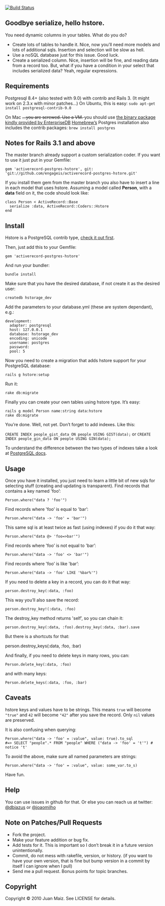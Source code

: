 [![Build Status](https://secure.travis-ci.org/softa/activerecord-postgres-hstore.png?branch=master)](http://travis-ci.org/softa/activerecord-postgres-hstore)

Goodbye serialize, hello hstore.
--------------------------------

You need dynamic columns in your tables. What do you do?

* Create lots of tables to handle it. Nice, now you’ll need more models and lots of additional sqls. Insertion and selection will be slow as hell.
* Use a noSQL database just for this issue. Good luck.
* Create a serialized column. Nice, insertion will be fine, and reading data from a record too. But, what if you have a condition in your select that includes serialized data? Yeah, regular expressions.

Requirements
------------

Postgresql 8.4+ (also tested with 9.0) with contrib and Rails 3. (It
might work on 2.3.x with minor patches…)
On Ubuntu, this is easy: `sudo apt-get install postgresql-contrib-9.0`

On Mac <del> …you are screwed. Use a VM.  </del> you should use [the binary package kindly provided by EnterpriseDB](http://www.enterprisedb.com/products-services-training/pgdownload#osx)
[Homebrew’s](https://github.com/mxcl/homebrew) Postgres installation also includes the contrib packages: `brew install postgres`

Notes for Rails 3.1 and above
-----------------------------

The master branch already support a custom serialization coder.
If you want to use it just put in your Gemfile:

    gem 'activerecord-postgres-hstore', git: 'git://github.com/engageis/activerecord-postgres-hstore.git'

If you install them gem from the master branch you also have to insert a
line in each model that uses hstore.
Assuming a model called **Person**, with a **data** field on it, the
code should look like:

    class Person < ActiveRecord::Base
      serialize :data, ActiveRecord::Coders::Hstore
    end

Install
-------

Hstore is a PostgreSQL contrib type, [check it out first](http://www.postgresql.org/docs/9.2/static/hstore.html).

Then, just add this to your Gemfile:

`gem 'activerecord-postgres-hstore'`

And run your bundler:

`bundle install`

Make sure that you have the desired database, if not create it as the
desired user:

`createdb hstorage_dev`

Add the parameters to your database.yml (these are system dependant),
e.g.:

    development:
      adapter: postgresql
      host: 127.0.0.1
      database: hstorage_dev
      encoding: unicode
      username: postgres
      password:
      pool: 5

Now you need to create a migration that adds hstore support for your
PostgreSQL database:

`rails g hstore:setup`

Run it:

`rake db:migrate`

Finally you can create your own tables using hstore type. It’s easy:

    rails g model Person name:string data:hstore
    rake db:migrate

You’re done.
Well, not yet. Don’t forget to add indexes. Like this:

`CREATE INDEX people_gist_data ON people USING GIST(data);`
or
`CREATE INDEX people_gin_data ON people USING GIN(data);`

To understand the difference between the two types of indexes take a
look at [PostgreSQL docs](http://www.postgresql.org/docs/9.2/static/textsearch-indexes.html).

Usage
-----

Once you have it installed, you just need to learn a little bit of new
sqls for selecting stuff (creating and updating is transparent).
Find records that contains a key named 'foo’:

    Person.where("data ? 'foo'")

Find records where 'foo’ is equal to 'bar’:

    Person.where("data -> 'foo' = 'bar'")

This same sql is at least twice as fast (using indexes) if you do it
that way:

    Person.where("data @> 'foo=>bar'")

Find records where 'foo’ is not equal to 'bar’:

    Person.where("data -> 'foo' <> 'bar'")

Find records where 'foo’ is like 'bar’:

    Person.where("data -> 'foo' LIKE '%bar%'")

If you need to delete a key in a record, you can do it that way:

    person.destroy_key(:data, :foo)

This way you’ll also save the record:

    person.destroy_key!(:data, :foo)

The destroy\_key method returns 'self’, so you can chain it:

    person.destroy_key(:data, :foo).destroy_key(:data, :bar).save

But there is a shortcuts for that:

   person.destroy_keys(:data, :foo, :bar)

And finally, if you need to delete keys in many rows, you can:

    Person.delete_key(:data, :foo)

and with many keys:

    Person.delete_keys(:data, :foo, :bar)

Caveats
-------

hstore keys and values have to be strings. This means `true` will become `"true"` and `42` will become `"42"` after you save the record. Only `nil` values are preserved.

It is also confusing when querying:

    Person.where("data -> 'foo' = :value", value: true).to_sql
    #=> SELECT "people".* FROM "people" WHERE ("data -> 'foo' = 't'") # notice 't'

To avoid the above, make sure all named parameters are strings:

    Person.where("data -> 'foo' = :value", value: some_var.to_s)

Have fun.

Help
----

You can use issues in github for that. Or else you can reach us at
twitter: [@dbiazus](https://twitter.com/#!/dbiazus) or [@joaomilho](https://twitter.com/#!/joaomilho)

Note on Patches/Pull Requests
-----------------------------

* Fork the project.
* Make your feature addition or bug fix.
* Add tests for it. This is important so I don’t break it in a future version unintentionally.
* Commit, do not mess with rakefile, version, or history.  (if you want to have your own version, that is fine but bump version in a commit by itself I can ignore when I pull)
* Send me a pull request. Bonus points for topic branches.

Copyright
---------

Copyright © 2010 Juan Maiz. See LICENSE for details.
